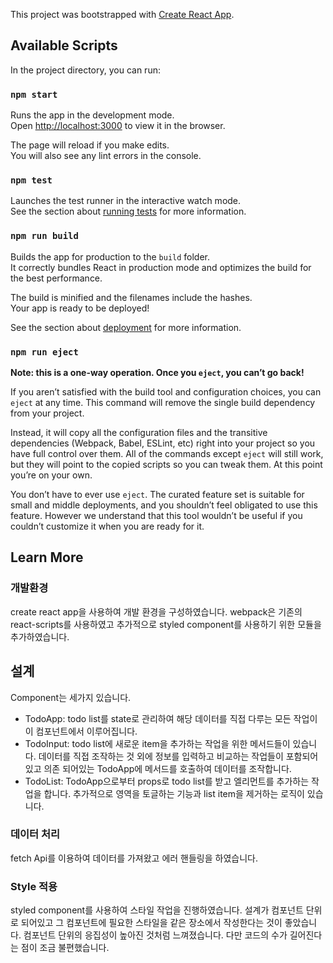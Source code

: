 This project was bootstrapped with [Create React App](https://github.com/facebook/create-react-app).

## Available Scripts

In the project directory, you can run:

### `npm start`

Runs the app in the development mode.<br>
Open [http://localhost:3000](http://localhost:3000) to view it in the browser.

The page will reload if you make edits.<br>
You will also see any lint errors in the console.

### `npm test`

Launches the test runner in the interactive watch mode.<br>
See the section about [running tests](https://facebook.github.io/create-react-app/docs/running-tests) for more information.

### `npm run build`

Builds the app for production to the `build` folder.<br>
It correctly bundles React in production mode and optimizes the build for the best performance.

The build is minified and the filenames include the hashes.<br>
Your app is ready to be deployed!

See the section about [deployment](https://facebook.github.io/create-react-app/docs/deployment) for more information.

### `npm run eject`

**Note: this is a one-way operation. Once you `eject`, you can’t go back!**

If you aren’t satisfied with the build tool and configuration choices, you can `eject` at any time. This command will remove the single build dependency from your project.

Instead, it will copy all the configuration files and the transitive dependencies (Webpack, Babel, ESLint, etc) right into your project so you have full control over them. All of the commands except `eject` will still work, but they will point to the copied scripts so you can tweak them. At this point you’re on your own.

You don’t have to ever use `eject`. The curated feature set is suitable for small and middle deployments, and you shouldn’t feel obligated to use this feature. However we understand that this tool wouldn’t be useful if you couldn’t customize it when you are ready for it.

## Learn More

### 개발환경

create react app을 사용하여 개발 환경을 구성하였습니다. webpack은 기존의 react-scripts를 사용하였고 추가적으로 styled component를 사용하기 위한 모듈을 추가하였습니다. 

## 설계

Component는 세가지 있습니다. 
- TodoApp: todo list를 state로 관리하여 해당 데이터를 직접 다루는 모든 작업이 이 컴포넌트에서 이루어집니다.
- TodoInput: todo list에 새로운 item을 추가하는 작업을 위한 메서드들이 있습니다. 데이터를 직접 조작하는 것 외에 정보를 입력하고 비교하는 작업들이 포함되어있고 의존 되어있는 TodoApp에 메서드를 호출하여 데이터를 조작합니다.
- TodoList: TodoApp으로부터 props로 todo list를 받고 엘리먼트를 추가하는 작업을 합니다. 추가적으로 영역을 토글하는 기능과 list item을 제거하는 로직이 있습니다. 

### 데이터 처리

fetch Api를 이용하여 데이터를 가져왔고 에러 핸들링을 하였습니다. 

### Style 적용

styled component를 사용하여 스타일 작업을 진행하였습니다. 설계가 컴포넌트 단위로 되어있고 그 컴포넌트에 필요한 스타일을 같은 장소에서 작성한다는 것이 좋았습니다. 컴포넌트 단위의 응집성이 높아진 것처럼 느껴졌습니다. 다만 코드의 수가 길어진다는 점이 조금 불편했습니다. 
